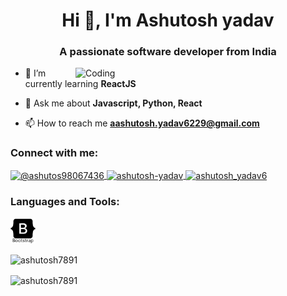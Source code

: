 <h1 align="center">Hi 👋, I'm Ashutosh yadav</h1>
<h3 align="center">A passionate software developer from India</h3>
<img align="right" alt="Coding" width="400" src="https://cdn.dribbble.com/users/1162077/screenshots/3848914/programmer.gif" />

- 🌱 I’m currently learning **ReactJS**

- 💬 Ask me about **Javascript, Python, React**

- 📫 How to reach me **aashutosh.yadav6229@gmail.com**

<h3 align="left">Connect with me:</h3>
<p align="left">
  <a href="https://twitter.com/@ashutos98067436" target="blank">
    <img align="center" src="https://raw.githubusercontent.com/rahuldkjain/github-profile-readme-generator/master/src/images/icons/Social/twitter.svg" alt="@ashutos98067436" height="30" width="40" />
  </a>
  <a href="https://linkedin.com/in/ashutosh-yadav" target="blank">
    <img align="center" src="https://raw.githubusercontent.com/rahuldkjain/github-profile-readme-generator/master/src/images/icons/Social/linked-in-alt.svg" alt="ashutosh-yadav" height="30" width="40" />
  </a>
  <a href="https://instagram.com/ashutosh_yadav6" target="blank">
    <img align="center" src="https://raw.githubusercontent.com/rahuldkjain/github-profile-readme-generator/master/src/images/icons/Social/instagram.svg" alt="ashutosh_yadav6" height="30" width="40" />
  </a>
</p>

<h3 align="left">Languages and Tools:</h3>
<p align="left">
  <a href="https://getbootstrap.com" target="_blank" rel="noreferrer">
    <img src="https://raw.githubusercontent.com/devicons/devicon/master/icons/bootstrap/bootstrap-plain-wordmark.svg" alt="bootstrap" width="40" height="40" />
  </a>
  <!-- Add more images for your tools and languages here -->
</p>

<p>
  <img align="center" src="https://github-readme-stats.vercel.app/api/top-langs?username=ashutosh7891&show_icons=true&locale=en&layout=compact" alt="ashutosh7891" />
</p>

<p>
  <img align="center" src="https://github-readme-streak-stats.herokuapp.com/?user=ashutosh7891&" alt="ashutosh7891" />
</p>
